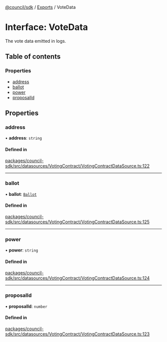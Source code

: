 [@council/sdk](../README.md) / [Exports](../modules.md) / VoteData

# Interface: VoteData

The vote data emitted in logs.

## Table of contents

### Properties

- [address](VoteData.md#address)
- [ballot](VoteData.md#ballot)
- [power](VoteData.md#power)
- [proposalId](VoteData.md#proposalid)

## Properties

### address

• **address**: `string`

#### Defined in

[packages/council-sdk/src/datasources/VotingContract/VotingContractDataSource.ts:122](https://github.com/element-fi/council-monorepo/blob/badbd3c/packages/council-sdk/src/datasources/VotingContract/VotingContractDataSource.ts#L122)

___

### ballot

• **ballot**: [`Ballot`](../modules.md#ballot)

#### Defined in

[packages/council-sdk/src/datasources/VotingContract/VotingContractDataSource.ts:125](https://github.com/element-fi/council-monorepo/blob/badbd3c/packages/council-sdk/src/datasources/VotingContract/VotingContractDataSource.ts#L125)

___

### power

• **power**: `string`

#### Defined in

[packages/council-sdk/src/datasources/VotingContract/VotingContractDataSource.ts:124](https://github.com/element-fi/council-monorepo/blob/badbd3c/packages/council-sdk/src/datasources/VotingContract/VotingContractDataSource.ts#L124)

___

### proposalId

• **proposalId**: `number`

#### Defined in

[packages/council-sdk/src/datasources/VotingContract/VotingContractDataSource.ts:123](https://github.com/element-fi/council-monorepo/blob/badbd3c/packages/council-sdk/src/datasources/VotingContract/VotingContractDataSource.ts#L123)
